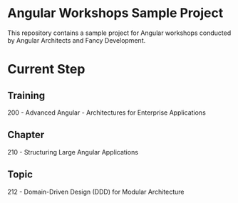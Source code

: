 # Angular Workshops Sample Project

This repository contains a sample project for Angular workshops conducted by Angular Architects and Fancy Development.

# Current Step

## Training
200 - Advanced Angular - Architectures for Enterprise Applications

## Chapter
210 - Structuring Large Angular Applications

## Topic
212 - Domain-Driven Design (DDD) for Modular Architecture
